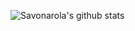 ![Savonarola's github stats](https://github-readme-stats.vercel.app/api?username=savonarola&show_icons=true&include_all_commits=true)
